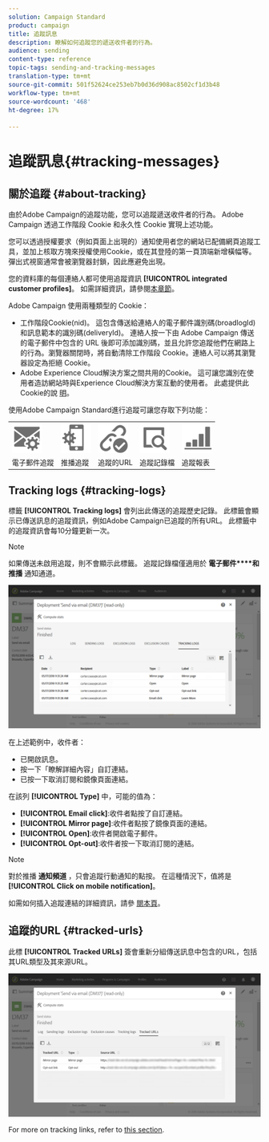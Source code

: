 ```yaml
---
solution: Campaign Standard
product: campaign
title: 追蹤訊息
description: 瞭解如何追蹤您的遞送收件者的行為。
audience: sending
content-type: reference
topic-tags: sending-and-tracking-messages
translation-type: tm+mt
source-git-commit: 501f52624ce253eb7b0d36d908ac8502cf1d3b48
workflow-type: tm+mt
source-wordcount: '468'
ht-degree: 17%

---
```



# 追蹤訊息{#tracking-messages}

## 關於追蹤 {#about-tracking}

由於Adobe Campaign的追蹤功能，您可以追蹤遞送收件者的行為。 Adobe Campaign 透過工作階段 Cookie 和永久性 Cookie 實現上述功能。

您可以透過授權要求（例如頁面上出現的）通知使用者您的網站已配備網頁追蹤工具，並加上核取方塊來授權使用Cookie，或在其登陸的第一頁頂端新增橫幅等。 彈出式視窗通常會被瀏覽器封鎖，因此應避免出現。

您的資料庫的每個連絡人都可使用追蹤資訊 **[!UICONTROL integrated customer profiles]**。 如需詳細資訊，請參閱[本章節](../../audiences/using/integrated-customer-profile.md)。

Adobe Campaign 使用兩種類型的 Cookie：

* 工作階段Cookie(nid)。 這包含傳送給連絡人的電子郵件識別碼(broadlogId)和訊息範本的識別碼(deliveryId)。 連絡人按一下由 Adobe Campaign 傳送的電子郵件中包含的 URL 後即可添加識別碼，並且允許您追蹤他們在網路上的行為。瀏覽器關閉時，將自動清除工作階段 Cookie。連絡人可以將其瀏覽器設定為拒絕 Cookie。
* Adobe Experience Cloud解決方案之間共用的Cookie。 這可讓您識別在使用者造訪網站時與Experience Cloud解決方案互動的使用者。 此處提供此Cookie的說 [明](https://docs.adobe.com/content/help/en/core-services/interface/ec-cookies/cookies-mc.html)。

使用Adobe Campaign Standard進行追蹤可讓您存取下列功能：

<table>
<tr>
    <td valign="top">
        <a href="../../administration/using/configuring-email-channel.md#tracking-parameters"><img width="60px" alt="條件" src="assets/icon_email_parameters.png"/></a>
    </td>
    <td valign="top">
        <a href="https://helpx.adobe.com/campaign/kb/push-tracking.html"><img width="60px" alt="條件" src="assets/icon_push_parameters.png"/></a>
    </td>
    <td valign="top">
        <a href="../../designing/using/links.md#about-tracked-urls"><img width="60px" alt="條件" src="assets/icon_url.png"/></a>
    </td>
        <td valign="top">
          <a href="../../sending/using/tracking-messages.md#tracking-logs"><img width="60px" alt="條件" src="assets/icon_log.png"/></a>
    </td>
    </td>
    <td valign="top">
          <a href="../../reporting/using/tracking-indicators.md"><img width="60px" alt="條件" src="assets/icon_report.png"/></a>
</tr>
<tr>
<td>電子郵件追蹤</td>
<td>推播追蹤</td>
<td>追蹤的URL</td>
<td>追蹤記錄檔</td>
<td>追蹤報表</td>
</tr>
</table>

## Tracking logs {#tracking-logs}

標籤 **[!UICONTROL Tracking logs]** 會列出此傳送的追蹤歷史記錄。 此標籤會顯示已傳送訊息的追蹤資訊，例如Adobe Campaign已追蹤的所有URL。 此標籤中的追蹤資訊會每10分鐘更新一次。

>[!NOTE]
>
>如果傳送未啟用追蹤，則不會顯示此標籤。 追蹤記錄檔僅適用於 **電子郵件****和推播** 通知通道。

![](assets/tracking_logs.png)

在上述範例中，收件者：

* 已開啟訊息。
* 按一下「瞭解詳細內容」自訂連結。
* 已按一下取消訂閱和鏡像頁面連結。

在該列 **[!UICONTROL Type]** 中，可能的值為：

* **[!UICONTROL Email click]**:收件者點按了自訂連結。
* **[!UICONTROL Mirror page]**:收件者點按了鏡像頁面的連結。
* **[!UICONTROL Open]**:收件者開啟電子郵件。
* **[!UICONTROL Opt-out]**:收件者按一下取消訂閱的連結。

>[!NOTE]
>
>對於推播 **通知頻道** ，只會追蹤行動通知的點按。 在這種情況下，值將是 **[!UICONTROL Click on mobile notification]**。

如需如何插入追蹤連結的詳細資訊，請參 [閱本頁](../../designing/using/links.md#inserting-a-link)。

## 追蹤的URL {#tracked-urls}

此標 **[!UICONTROL Tracked URLs]** 簽會重新分組傳送訊息中包含的URL，包括其URL類型及其來源URL。

![](assets/sending_delivery6.png)

For more on tracking links, refer to [this section](../../designing/using/links.md#about-tracked-urls).
